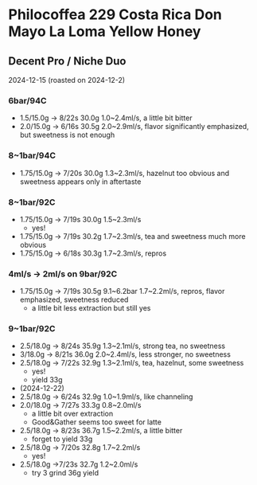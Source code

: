 # Philocoffea 229 Costa Rica Don Mayo La Loma Yellow Honey

## Decent Pro / Niche Duo

2024-12-15 (roasted on 2024-12-2)

### 6bar/94C

- 1.5/15.0g -> 8/22s 30.0g 1.0\~2.4ml/s, a little bit bitter
- 2.0/15.0g -> 6/16s 30.5g 2.0\~2.9ml/s, flavor significantly emphasized,  but sweetness is not enough

### 8~1bar/94C

- 1.75/15.0g -> 7/20s 30.0g 1.3\~2.3ml/s, hazelnut too obvious and sweetness appears only in aftertaste

### 8~1bar/92C

- 1.75/15.0g -> 7/19s 30.0g 1.5\~2.3ml/s
  - yes!
- 1.75/15.0g -> 7/19s 30.2g 1.7\~2.3ml/s, tea and sweetness much more obvious
- 1.75/15.0g -> 6/18s 30.3g 1.7\~2.3ml/s, repros

### 4ml/s -> 2ml/s on 9bar/92C

- 1.75/15.0g -> 7/19s 30.5g 9.1\~6.2bar 1.7\~2.2ml/s, repros, flavor emphasized, sweetness reduced
  - a little bit less extraction but still yes

### 9~1bar/92C

- 2.5/18.0g -> 8/24s 35.9g 1.3\~2.1ml/s, strong tea, no sweetness
- 3/18.0g -> 8/21s 36.0g 2.0\~2.4ml/s, less stronger, no sweetness
- 2.5/18.0g -> 7/22s 32.9g 1.3\~2.1ml/s, tea, hazelnut, some sweetness
  - yes!
  - yield 33g
- (2024-12-22)
- 2.5/18.0g -> 6/24s 32.9g 1.0\~1.9ml/s, like channeling
- 2.0/18.0g -> 7/27s 33.3g 0.8\~2.0ml/s
  - a little bit over extraction
  - Good&Gather seems too sweet for latte
- 2.5/18.0g -> 8/23s 36.7g 1.5\~2.2ml/s, a little bitter
  - forget to yield 33g
- 2.5/18.0g -> 7/20s 32.8g 1.7\~2.2ml/s
  - yes!
- 2.5/18.0g ->7/23s 32.7g 1.2\~2.0ml/s
  - try 3 grind 36g yield
